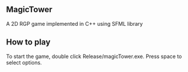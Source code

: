 ## MagicTower
A 2D RGP game implemented in C++ using SFML library

## How to play

To start the game, double click Release/magicTower.exe.
Press space to select options.

